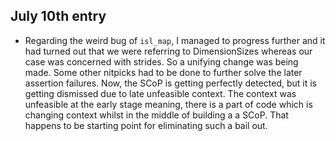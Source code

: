 ## July 10th entry

- Regarding the weird bug of `isl_map`, I managed to progress further and it had turned out that we were referring to DimensionSizes whereas our case was concerned with strides. So a unifying change was being made. Some other nitpicks had to be done to further solve the later assertion failures. Now, the SCoP is getting perfectly detected, but it is getting dismissed due to late unfeasible context. The context was unfeasible at the early stage meaning, there is a part of code which is changing context whilst in the middle of building a a SCoP. That happens to be starting point for eliminating such a bail out.
